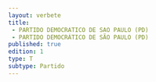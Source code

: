 ```yaml
---
layout: verbete
title:
 - PARTIDO DEMOCRATICO DE SAO PAULO (PD)
 - PARTIDO DEMOCRÁTICO DE SÃO PAULO (PD)
published: true
edition: 1  
type: T
subtype: Partido
---
```


